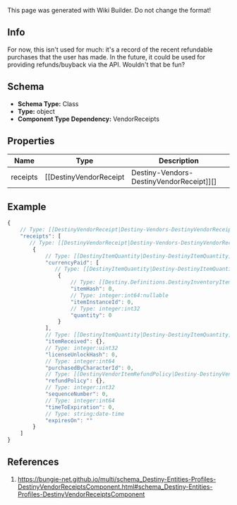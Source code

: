 <span class="wiki-builder">This page was generated with Wiki Builder. Do not change the format!</span>

## Info
For now, this isn't used for much: it's a record of the recent refundable purchases that the user has made. In the future, it could be used for providing refunds/buyback via the API. Wouldn't that be fun?

## Schema
* **Schema Type:** Class
* **Type:** object
* **Component Type Dependency:** VendorReceipts

## Properties
Name | Type | Description
---- | ---- | -----------
receipts | [[DestinyVendorReceipt|Destiny-Vendors-DestinyVendorReceipt]][] | The receipts for refundable purchases made at a vendor.

## Example
```javascript
{
    // Type: [[DestinyVendorReceipt|Destiny-Vendors-DestinyVendorReceipt]][]
    "receipts": [
       // Type: [[DestinyVendorReceipt|Destiny-Vendors-DestinyVendorReceipt]]
        {
            // Type: [[DestinyItemQuantity|Destiny-DestinyItemQuantity]][]
            "currencyPaid": [
               // Type: [[DestinyItemQuantity|Destiny-DestinyItemQuantity]]
                {
                    // Type: [[Destiny.Definitions.DestinyInventoryItemDefinition|Destiny-Definitions-DestinyInventoryItemDefinition]]:integer:uint32
                    "itemHash": 0,
                    // Type: integer:int64:nullable
                    "itemInstanceId": 0,
                    // Type: integer:int32
                    "quantity": 0
                }
            ],
            // Type: [[DestinyItemQuantity|Destiny-DestinyItemQuantity]]
            "itemReceived": {},
            // Type: integer:uint32
            "licenseUnlockHash": 0,
            // Type: integer:int64
            "purchasedByCharacterId": 0,
            // Type: [[DestinyVendorItemRefundPolicy|Destiny-DestinyVendorItemRefundPolicy]]:Enum
            "refundPolicy": {},
            // Type: integer:int32
            "sequenceNumber": 0,
            // Type: integer:int64
            "timeToExpiration": 0,
            // Type: string:date-time
            "expiresOn": ""
        }
    ]
}

```

## References
1. https://bungie-net.github.io/multi/schema_Destiny-Entities-Profiles-DestinyVendorReceiptsComponent.html#schema_Destiny-Entities-Profiles-DestinyVendorReceiptsComponent
